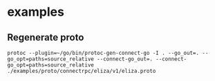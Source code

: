 # examples

## Regenerate proto

```console
protoc --plugin=~/go/bin/protoc-gen-connect-go -I . --go_out=. --go_opt=paths=source_relative --connect-go_out=. --connect-go_opt=paths=source_relative ./examples/proto/connectrpc/eliza/v1/eliza.proto
```
